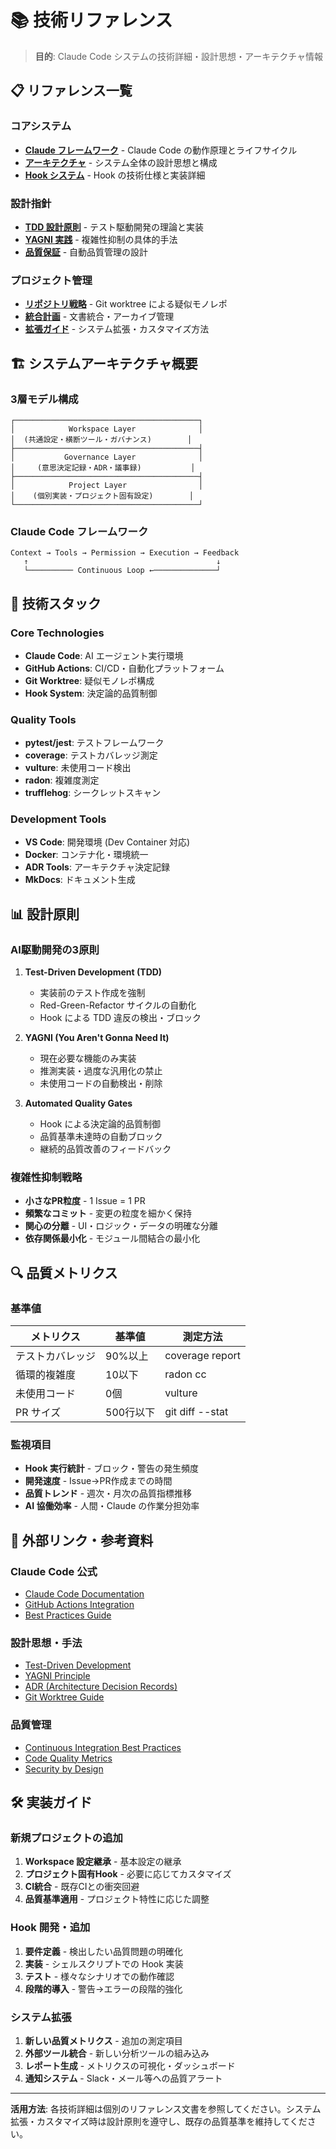 # 📚 技術リファレンス

> **目的**: Claude Code システムの技術詳細・設計思想・アーキテクチャ情報

## 📋 リファレンス一覧

### コアシステム
- **[Claude フレームワーク](claude_framework.md)** - Claude Code の動作原理とライフサイクル
- **[アーキテクチャ](architecture.md)** - システム全体の設計思想と構成
- **[Hook システム](hook_system.md)** - Hook の技術仕様と実装詳細

### 設計指針
- **[TDD 設計原則](tdd_principles.md)** - テスト駆動開発の理論と実装
- **[YAGNI 実践](yagni_implementation.md)** - 複雑性抑制の具体的手法
- **[品質保証](quality_assurance.md)** - 自動品質管理の設計

### プロジェクト管理
- **[リポジトリ戦略](repository_strategy.md)** - Git worktree による疑似モノレポ
- **[統合計画](integration_plan.md)** - 文書統合・アーカイブ管理
- **[拡張ガイド](extension_guide.md)** - システム拡張・カスタマイズ方法

## 🏗️ システムアーキテクチャ概要

### 3層モデル構成
```
┌─────────────────────────────────────────┐
│            Workspace Layer              │
│  (共通設定・横断ツール・ガバナンス)        │
├─────────────────────────────────────────┤
│           Governance Layer              │
│     (意思決定記録・ADR・議事録)           │
├─────────────────────────────────────────┤
│            Project Layer                │
│    (個別実装・プロジェクト固有設定)        │
└─────────────────────────────────────────┘
```

### Claude Code フレームワーク
```
Context → Tools → Permission → Execution → Feedback
   ↑                                          ↓
   └────────── Continuous Loop ←──────────────┘
```

## 🔧 技術スタック

### Core Technologies
- **Claude Code**: AI エージェント実行環境
- **GitHub Actions**: CI/CD・自動化プラットフォーム
- **Git Worktree**: 疑似モノレポ構成
- **Hook System**: 決定論的品質制御

### Quality Tools
- **pytest/jest**: テストフレームワーク
- **coverage**: テストカバレッジ測定
- **vulture**: 未使用コード検出
- **radon**: 複雑度測定
- **trufflehog**: シークレットスキャン

### Development Tools
- **VS Code**: 開発環境 (Dev Container 対応)
- **Docker**: コンテナ化・環境統一
- **ADR Tools**: アーキテクチャ決定記録
- **MkDocs**: ドキュメント生成

## 📊 設計原則

### AI駆動開発の3原則
1. **Test-Driven Development (TDD)**
   - 実装前のテスト作成を強制
   - Red-Green-Refactor サイクルの自動化
   - Hook による TDD 違反の検出・ブロック

2. **YAGNI (You Aren't Gonna Need It)**
   - 現在必要な機能のみ実装
   - 推測実装・過度な汎用化の禁止
   - 未使用コードの自動検出・削除

3. **Automated Quality Gates**
   - Hook による決定論的品質制御
   - 品質基準未達時の自動ブロック
   - 継続的品質改善のフィードバック

### 複雑性抑制戦略
- **小さなPR粒度** - 1 Issue = 1 PR
- **頻繁なコミット** - 変更の粒度を細かく保持
- **関心の分離** - UI・ロジック・データの明確な分離
- **依存関係最小化** - モジュール間結合の最小化

## 🔍 品質メトリクス

### 基準値
| メトリクス | 基準値 | 測定方法 |
|-----------|-------|----------|
| テストカバレッジ | 90%以上 | coverage report |
| 循環的複雑度 | 10以下 | radon cc |
| 未使用コード | 0個 | vulture |
| PR サイズ | 500行以下 | git diff --stat |

### 監視項目
- **Hook 実行統計** - ブロック・警告の発生頻度
- **開発速度** - Issue→PR作成までの時間
- **品質トレンド** - 週次・月次の品質指標推移
- **AI 協働効率** - 人間・Claude の作業分担効率

## 🔗 外部リンク・参考資料

### Claude Code 公式
- [Claude Code Documentation](https://docs.anthropic.com/claude/docs/claude-code)
- [GitHub Actions Integration](https://github.com/anthropics/claude-code-action)
- [Best Practices Guide](https://docs.anthropic.com/claude/docs/claude-code-best-practices)

### 設計思想・手法
- [Test-Driven Development](https://martinfowler.com/bliki/TestDrivenDevelopment.html)
- [YAGNI Principle](https://martinfowler.com/bliki/Yagni.html)
- [ADR (Architecture Decision Records)](https://adr.github.io/)
- [Git Worktree Guide](https://git-scm.com/docs/git-worktree)

### 品質管理
- [Continuous Integration Best Practices](https://martinfowler.com/articles/continuousIntegration.html)
- [Code Quality Metrics](https://en.wikipedia.org/wiki/Software_metric)
- [Security by Design](https://owasp.org/www-project-secure-coding-practices-quick-reference-guide/)

## 🛠️ 実装ガイド

### 新規プロジェクトの追加
1. **Workspace 設定継承** - 基本設定の継承
2. **プロジェクト固有Hook** - 必要に応じてカスタマイズ
3. **CI統合** - 既存CIとの衝突回避
4. **品質基準適用** - プロジェクト特性に応じた調整

### Hook 開発・追加
1. **要件定義** - 検出したい品質問題の明確化
2. **実装** - シェルスクリプトでの Hook 実装
3. **テスト** - 様々なシナリオでの動作確認
4. **段階的導入** - 警告→エラーの段階的強化

### システム拡張
1. **新しい品質メトリクス** - 追加の測定項目
2. **外部ツール統合** - 新しい分析ツールの組み込み
3. **レポート生成** - メトリクスの可視化・ダッシュボード
4. **通知システム** - Slack・メール等への品質アラート

---

**活用方法**: 各技術詳細は個別のリファレンス文書を参照してください。システム拡張・カスタマイズ時は設計原則を遵守し、既存の品質基準を維持してください。